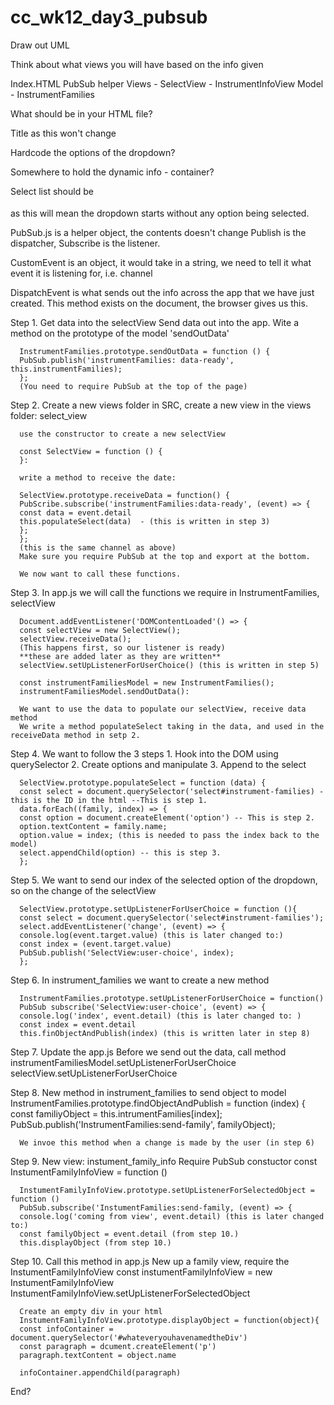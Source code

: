# cc_wk12_day3_pubsub

Draw out UML

Think about what views you will have based on the info given

  Index.HTML
  PubSub helper
  Views - SelectView
        - InstrumentInfoView
  Model - InstrumentFamilies
  
What should be in your HTML file?

  Title as this won't change
  
  Hardcode the options of the dropdown?
  
  Somewhere to hold the dynamic info - container?
  
  
Select list should be <option disable selected></option> as this will mean the dropdown starts without any option being selected.

PubSub.js is a helper object, the contents doesn't change
Publish is the dispatcher, Subscribe is the listener.

CustomEvent is an object, it would take in a string, we need to tell it what event it is listening for, i.e. channel

DispatchEvent is what sends out the info across the app that we have just created.  This method exists on the document, the browser gives us this.

  Step 1.
      Get data into the selectView
      Send data out into the app. Wite a method on the prototype of the model 'sendOutData'

      InstrumentFamilies.prototype.sendOutData = function () {
      PubSub.publish('instrumentFamilies: data-ready', this.instrumentFamilies);
      };
      (You need to require PubSub at the top of the page)

  Step 2.
      Create a new views folder in SRC, create a new view in the views folder: select_view

      use the constructor to create a new selectView

      const SelectView = function () {
      }:

      write a method to receive the date:

      SelectView.prototype.receiveData = function() {
      PubScribe.subscribe('instrumentFamilies:data-ready', (event) => {
      const data = event.detail
      this.populateSelect(data)  - (this is written in step 3)
      };
      };
      (this is the same channel as above)
      Make sure you require PubSub at the top and export at the bottom.

      We now want to call these functions.

  Step 3.
      In app.js we will call the functions we require in InstrumentFamilies, selectView

      Document.addEventListener('DOMContentLoaded'() => {
      const selectView = new SelectView();
      selectView.receiveData();
      (This happens first, so our listener is ready)
      **these are added later as they are written**
      selectView.setUpListenerForUserChoice() (this is written in step 5)

      const instrumentFamiliesModel = new InstrumentFamilies();
      instrumentFamiliesModel.sendOutData():

      We want to use the data to populate our selectView, receive data method
      We write a method populateSelect taking in the data, and used in the receiveData method in setp 2.

  Step 4.
      We want to follow the 3 steps
        1. Hook into the DOM using querySelector
        2. Create options and manipulate
        3. Append to the select

      SelectView.prototype.populateSelect = function (data) {
      const select = document.querySelector('select#instrument-families) - this is the ID in the html --This is step 1.
      data.forEach((family, index) => { 
      const option = document.createElement('option') -- This is step 2.
      option.textContent = family.name;
      option.value = index; (this is needed to pass the index back to the model)
      select.appendChild(option) -- this is step 3.
      };

  Step 5.
      We want to send our index of the selected option of the dropdown, so on the change of the selectView

      SelectView.prototype.setUpListenerForUserChoice = function (){
      const select = document.querySelector('select#instrument-families');
      select.addEventListener('change', (event) => {
      console.log(event.target.value) (this is later changed to:)
      const index = (event.target.value)
      PubSub.publish('SelectView:user-choice', index);
      };

  Step 6.
      In instrument_families we want to create a new method

      InstrumentFamilies.prototype.setUpListenerForUserChoice = function()
      PubSub subscribe('SelectView:user-choice', (event) => {
      console.log('index', event.detail) (this is later changed to: )
      const index = event.detail
      this.finObjectAndPublish(index) (this is written later in step 8)

  Step 7.
      Update the app.js
      Before we send out the data, call method
      instrumentFamiliesModel.setUpListenerForUserChoice
      selectView.setUpListenerForUserChoice

  Step 8.
      New method in instrument_families to send object to model
      InstrumentFamilies.prototype.findObjectAndPublish = function (index) {
      const familiyObject = this.intrumentFamilies[index];
      PubSub.publish('InstrumentFamilies:send-family', familyObject);

      We invoe this method when a change is made by the user (in step 6)

  Step 9.
      New view: instument_family_info
      Require PubSub
      constuctor
      const InstumentFamilyInfoView = function ()

      InstumentFamilyInfoView.prototype.setUpListenerForSelectedObject = function ()
      PubSub.subscribe('InstumentFamilies:send-family, (event) => {
      console.log('coming from view', event.detail) (this is later changed to:)
      const familyObject = event.detail (from step 10.)
      this.displayObject (from step 10.)

  Step 10. 
      Call this method in app.js
      New up a family view, require the InstumentFamilyInfoView 
      const instumentFamilyInfoView = new InstumentFamilyInfoView
      InstumentFamilyInfoView.setUpListenerForSelectedObject

      Create an empty div in your html
      InstumentFamilyInfoView.prototype.displayObject = function(object){
      const infoContainer = document.querySelector('#whateveryouhavenamedtheDiv')
      const paragraph = dcument.createElement('p')
      paragraph.textContent = object.name

      infoContainer.appendChild(paragraph)

End?
